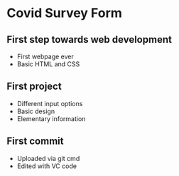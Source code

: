 # Covid Survey Form
## First step towards web development
- First webpage ever
- Basic HTML and CSS
## First project
- Different input options
- Basic design
- Elementary information
## First commit
- Uploaded via git cmd
- Edited with VC code